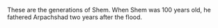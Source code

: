 These are the generations of Shem. When Shem was 100 years old, he fathered Arpachshad two years after the flood.
